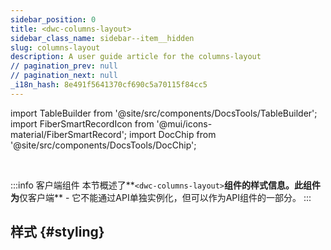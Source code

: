```yaml
---
sidebar_position: 0
title: <dwc-columns-layout>
sidebar_class_name: sidebar--item__hidden
slug: columns-layout
description: A user guide article for the columns-layout
// pagination_prev: null
// pagination_next: null
_i18n_hash: 8e491f5641370cf690c5a70115f84cc5
---
```

import TableBuilder from '@site/src/components/DocsTools/TableBuilder';
import FiberSmartRecordIcon from '@mui/icons-material/FiberSmartRecord';
import DocChip from '@site/src/components/DocsTools/DocChip';

<DocChip chip='shadow' />

<br />

:::info 客户端组件
本节概述了**`<dwc-columns-layout>`**组件的样式信息。此组件为**仅客户端** - 它不能通过API单独实例化，但可以作为API组件的一部分。
:::

## 样式 {#styling}

<TableBuilder name="dwc-columns-layout" clientComponent />
